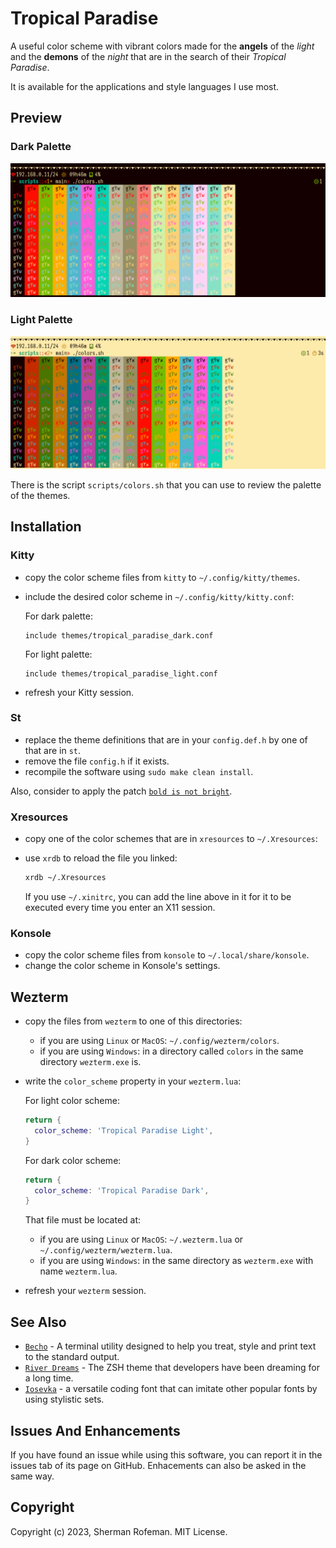 # Tropical Paradise

A useful color scheme with vibrant colors made for the __angels__ of the
_light_ and the __demons__ of the _night_ that are in the search of
their _Tropical Paradise_.

It is available for the applications and style languages I use most.


## Preview


### Dark Palette

![](images/preview/dark_palette.png)


### Light Palette

![](images/preview/light_palette.png)

There is the script `scripts/colors.sh` that you can use to review the
palette of the themes.


## Installation


### Kitty

  + copy the color scheme files from `kitty` to `~/.config/kitty/themes`.
  + include the desired color scheme in `~/.config/kitty/kitty.conf`:

    For dark palette:
    ```
    include themes/tropical_paradise_dark.conf
    ```

    For light palette:
    ```
    include themes/tropical_paradise_light.conf
    ```
  + refresh your Kitty session.


### St

  + replace the theme definitions that are in your `config.def.h` by one of
    that are in `st`.
  + remove the file `config.h` if it exists.
  + recompile the software using `sudo make clean install`.

  Also, consider to apply the patch [`bold is not bright`](https://st.suckless.org/patches/bold-is-not-bright).


### Xresources

  + copy one of the color schemes that are in `xresources` to `~/.Xresources`:
  + use `xrdb` to reload the file you linked:

    ```bash
    xrdb ~/.Xresources
    ```

    If you use `~/.xinitrc`, you can add the line above in it for it to be
    executed every time you enter an X11 session.


### Konsole

  + copy the color scheme files from `konsole` to `~/.local/share/konsole`.
  + change the color scheme in Konsole's settings.


## Wezterm

  + copy the files from `wezterm` to one of this directories:
    + if you are using `Linux` or `MacOS`: `~/.config/wezterm/colors`.
    + if you are using `Windows`: in a directory called `colors` in the
      same directory `wezterm.exe` is.
  + write the `color_scheme` property in your `wezterm.lua`:

    For light color scheme:

    ```lua
    return {
      color_scheme: 'Tropical Paradise Light',
    }
    ```

    For dark color scheme:

    ```lua
    return {
      color_scheme: 'Tropical Paradise Dark',
    }
    ```

    That file must be located at:
    + if you are using `Linux` or `MacOS`: `~/.wezterm.lua` or
      `~/.config/wezterm/wezterm.lua`.
    + if you are using `Windows`: in the same directory as `wezterm.exe` with
      name `wezterm.lua`.
  + refresh your `wezterm` session.


## See Also

  + [`Becho`](https://github.com/skippyr/becho) - A terminal utility designed
    to help you treat, style and print text to the standard output.
  + [`River Dreams`](https://github.com/skippyr/river_dreams) - The ZSH theme
    that developers have been dreaming for a long time.
  + [`Iosevka`](https://github.com/be5invis/Iosevka) - a versatile coding
    font that can imitate other popular fonts by using stylistic sets.


## Issues And Enhancements

If you have found an issue while using this software, you can report it in
the issues tab of its page on GitHub. Enhacements can also be asked in the
same way.


## Copyright

Copyright (c) 2023, Sherman Rofeman. MIT License.
